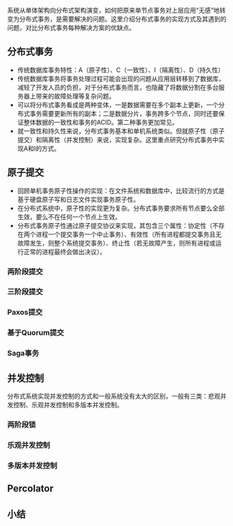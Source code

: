 系统从单体架构向分布式架构演变，如何把原来单节点事务对上层应用“无感”地转变为分布式事务，是需要解决的问题。这里介绍分布式事务的实现方式及其遇到的问题，对比分布式事务每种解决方案的优缺点。

## 分布式事务

- 传统数据库事务特性：A（原子性）、C（一致性）、I（隔离性）、D（持久性）
- 传统数据库事务将事务处理过程可能会出现的问题从应用层转移到了数据库，减轻了开发人员的负担，对于分布式事务而言，也隐藏了将数据分割在多台服务器上带来的故障处理等复杂问题。
- 可以将分布式事务看成是两种变体，一是数据需要在多个副本上更新，一个分布式事务需要更新所有的副本；二是数据分片，事务跨多个节点，同时还要保证整体数据的一致性和事务的ACID。第二种事务更加常见。
- 就一致性和持久性来说，分布式事务基本和单机系统类似。但就原子性（原子提交）和隔离性（并发控制）来说，实现复杂。这里重点研究分布式事务中实现A和I的方式。

## 原子提交

- 回顾单机事务原子性操作的实现：在文件系统和数据库中，比较流行的方式是基于硬盘原子写和日志文件实现事务原子性。
- 在分布式系统中，原子性的实现更为复杂。分布式事务要求所有节点要么全部生效，要么不在任何一个节点上生效。
- 分布式事务原子性通过原子提交协议来实现，其包含三个属性：协定性（不存在两个进程一个提交事务一个中止事务）、有效性（所有进程都提交事务且无故障发生，则整个系统提交事务）、终止性（若无故障产生，则所有进程或运行正常的进程最终会做出决议）。

### 两阶段提交

### 三阶段提交

### Paxos提交

### 基于Quorum提交

### Saga事务


## 并发控制

分布式系统实现并发控制的方式和一般系统没有太大的区别，一般有三类：悲观并发控制、乐观并发控制和多版本并发控制。

### 两阶段锁

### 乐观并发控制

### 多版本并发控制


## Percolator



## 小结






